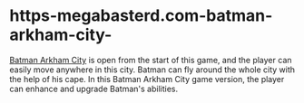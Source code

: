 # https-megabasterd.com-batman-arkham-city-
[Batman Arkham City](https://megabasterd.com/batman-arkham-city/) is open from the start of this game, and the player can easily move anywhere in this city. Batman can fly around the whole city with the help of his cape. In this Batman Arkham City game version, the player can enhance and upgrade Batman's abilities.
